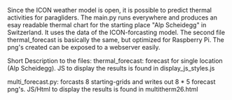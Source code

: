 Since the ICON weather model is open, it is possible to predict thermal activities for paragliders.
The main.py runs everywhere and produces an esay readable thermal chart for the starting place "Alp Scheidegg" in Switzerland. It uses the data of the ICON-forcasting model.
The second file thermal_forecast is basically the same, but optimized for Raspberry Pi. The png's created can be exposed to a webserver easily.

Short Description to the files:
thermal_forecast: forecast for single location (Alp Scheidegg). JS to display the results is found in display_js_styles.js

multi_forecast.py: forcasts 8 starting-grids and writes out 8 * 5 forecast png's. JS/Html to display the results is found in multitherm26.html
